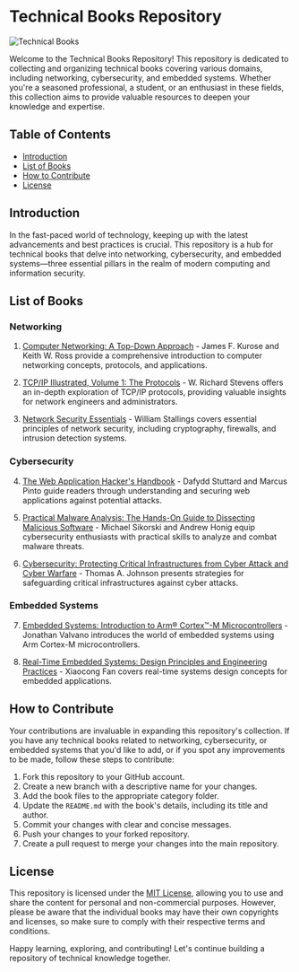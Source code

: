 # Technical Books Repository

![Technical Books](https://your-image-url-here.com)

Welcome to the Technical Books Repository! This repository is dedicated to collecting and organizing technical books covering various domains, including networking, cybersecurity, and embedded systems. Whether you're a seasoned professional, a student, or an enthusiast in these fields, this collection aims to provide valuable resources to deepen your knowledge and expertise.

## Table of Contents

- [Introduction](#introduction)
- [List of Books](#list-of-books)
- [How to Contribute](#how-to-contribute)
- [License](#license)

## Introduction

In the fast-paced world of technology, keeping up with the latest advancements and best practices is crucial. This repository is a hub for technical books that delve into networking, cybersecurity, and embedded systems—three essential pillars in the realm of modern computing and information security.

## List of Books

### Networking

1. [Computer Networking: A Top-Down Approach](books/Computer-Networking-A-Top-Down-Approach.pdf) - James F. Kurose and Keith W. Ross provide a comprehensive introduction to computer networking concepts, protocols, and applications.

2. [TCP/IP Illustrated, Volume 1: The Protocols](books/TCP-IP-Illustrated-Volume-1-The-Protocols.pdf) - W. Richard Stevens offers an in-depth exploration of TCP/IP protocols, providing valuable insights for network engineers and administrators.

3. [Network Security Essentials](books/Network-Security-Essentials.epub) - William Stallings covers essential principles of network security, including cryptography, firewalls, and intrusion detection systems.

### Cybersecurity

4. [The Web Application Hacker's Handbook](books/The-Web-Application-Hackers-Handbook.pdf) - Dafydd Stuttard and Marcus Pinto guide readers through understanding and securing web applications against potential attacks.

5. [Practical Malware Analysis: The Hands-On Guide to Dissecting Malicious Software](books/Practical-Malware-Analysis-The-Hands-On-Guide-to-Dissecting-Malicious-Software.pdf) - Michael Sikorski and Andrew Honig equip cybersecurity enthusiasts with practical skills to analyze and combat malware threats.

6. [Cybersecurity: Protecting Critical Infrastructures from Cyber Attack and Cyber Warfare](books/Cybersecurity-Protecting-Critical-Infrastructures-from-Cyber-Attack-and-Cyber-Warfare.pdf) - Thomas A. Johnson presents strategies for safeguarding critical infrastructures against cyber attacks.

### Embedded Systems

7. [Embedded Systems: Introduction to Arm® Cortex™-M Microcontrollers](books/Embedded-Systems-Introduction-to-Arm-Cortex-M-Microcontrollers.pdf) - Jonathan Valvano introduces the world of embedded systems using Arm Cortex-M microcontrollers.

8. [Real-Time Embedded Systems: Design Principles and Engineering Practices](books/Real-Time-Embedded-Systems-Design-Principles-and-Engineering-Practices.pdf) - Xiaocong Fan covers real-time systems design concepts for embedded applications.

## How to Contribute

Your contributions are invaluable in expanding this repository's collection. If you have any technical books related to networking, cybersecurity, or embedded systems that you'd like to add, or if you spot any improvements to be made, follow these steps to contribute:

1. Fork this repository to your GitHub account.
2. Create a new branch with a descriptive name for your changes.
3. Add the book files to the appropriate category folder.
4. Update the `README.md` with the book's details, including its title and author.
5. Commit your changes with clear and concise messages.
6. Push your changes to your forked repository.
7. Create a pull request to merge your changes into the main repository.

## License

This repository is licensed under the [MIT License](LICENSE), allowing you to use and share the content for personal and non-commercial purposes. However, please be aware that the individual books may have their own copyrights and licenses, so make sure to comply with their respective terms and conditions.

Happy learning, exploring, and contributing! Let's continue building a repository of technical knowledge together.
